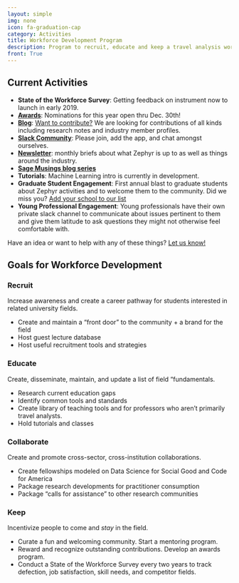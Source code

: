 ```yaml
---
layout: simple
img: none
icon: fa-graduation-cap
category: Activities
title: Workforce Development Program
description: Program to recruit, educate and keep a travel analysis workforce.
front: True
---
```


## Current Activities

 - **State of the Workforce Survey**: Getting feedback on instrument now to launch in early 2019.  
 - [**Awards**](http://zephyrtransport.org/awards): Nominations for this year open thru Dec. 30th!  
 - [**Blog**](https://medium.com/zephyrfoundation):  [Want to contribute?](mailto://info@zephyrtransport.org) We are looking for contributions of all kinds including research notes and industry member profiles.  
 - [**Slack Community**](http://zephyrtransport.org/slack): Please join, add the app, and chat amongst ourselves.  
 - [**Newsletter**](https://us14.list-manage.com/subscribe?u=ceb4ce0ac1c3256b66457d9d7&id=1c7de457b3): monthly briefs about what Zephyr is up to as well as things around the industry. 
 - [**Sage Musings blog series**](http://zephyrtransport.org/sage-musings.md)
 - **Tutorials**: Machine Learning intro is currently in development.  
 - **Graduate Student Engagement**: First annual blast to graduate students about Zephyr activities and to welcome them to the community.  Did we miss you? [Add your school to our list](mailto://info@zephyrtransport.org)  
 - **Young Professional Engagement**: Young professionals have their own private slack channel to communicate about issues pertinent to them and give them latitude to ask questions they might not otherwise feel comfortable with.   

Have an idea or want to help with any of these things? [Let us know!](info@zephyrtransport.org)  

## Goals for Workforce Development

### Recruit
Increase awareness and create a  career pathway for students interested in related university fields.

 * Create and maintain a “front door” to the community + a brand for the field  
 * Host guest lecture database  
 * Host useful recruitment tools and strategies  

### Educate
Create, disseminate, maintain, and update a list of field “fundamentals.

 * Research current education gaps  
 * Identify common tools and standards  
 * Create library of teaching tools and for professors who aren’t primarily travel analysts.  
 * Hold tutorials and classes

### Collaborate
Create and promote cross-sector, cross-institution collaborations.

 * Create fellowships modeled on Data Science for Social Good and Code for America
 * Package research developments for practitioner consumption
 * Package “calls for assistance” to other research communities

### Keep
Incentivize people to come and _stay_ in the field.

 * Curate a fun and welcoming community.  Start a mentoring program.
 * Reward and recognize outstanding contributions.  Develop an awards program.
 * Conduct a State of the Workforce Survey every two years to track defection, job satisfaction, skill needs, and competitor fields.
 



